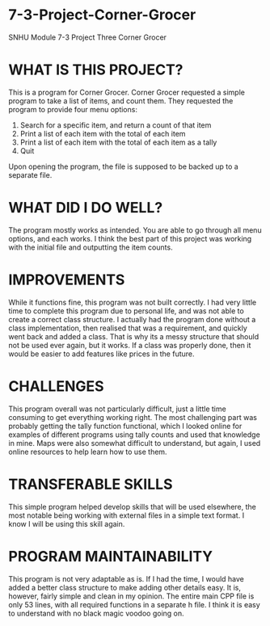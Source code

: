 # 7-3-Project-Corner-Grocer
SNHU Module 7-3 Project Three Corner Grocer

# WHAT IS THIS PROJECT?
  This is a program for Corner Grocer. Corner Grocer requested a simple program to take a list of items, and count them. 
They requested the program to provide four menu options:
1. Search for a specific item, and return a count of that item
2. Print a list of each item with the total of each item
3. Print a list of each item with the total of each item as a tally
4. Quit

Upon opening the program, the file is supposed to be backed up to a separate file.

# WHAT DID I DO WELL?

  The program mostly works as intended. You are able to go through all menu options, and each works. I think the best part
of this project was working with the initial file and outputting the item counts.

# IMPROVEMENTS

  While it functions fine, this program was not built correctly. I had very little time to complete this program due
to personal life, and was not able to create a correct class structure. I actually had the program done without a
class implementation, then realised that was a requirement, and quickly went back and added a class. That is why its
a messy structure that should not be used ever again, but it works. If a class was properly done, then it would be
easier to add features like prices in the future.

# CHALLENGES

  This program overall was not particularly difficult, just a little time consuming to get everything working right. 
The most challenging part was probably getting the tally function functional, which I looked online for examples of 
different programs using tally counts and used that knowledge in mine. Maps were also somewhat difficult to understand,
but again, I used online resources to help learn how to use them.

# TRANSFERABLE SKILLS

  This simple program helped develop skills that will be used elsewhere, the most notable being working with external
files in a simple text format. I know I will be using this skill again.

# PROGRAM MAINTAINABILITY

  This program is not very adaptable as is. If I had the time, I would have added a better class structure to make adding
other details easy. It is, however, fairly simple and clean in my opinion. The entire main CPP file is only 53 lines, with
all required functions in a separate h file. I think it is easy to understand with no black magic voodoo going on.

